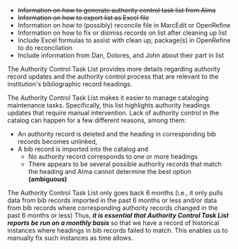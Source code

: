 * ~~Information on how to generate authority control task list from Alma~~
* ~~Information on how to export list as Excel file~~
* Information on how to (possibly) reconcile file in MarcEdit or OpenRefine
* Information on how to fix or dismiss records on list after cleaning up list
* Include Excel formulas to assist with clean up; package(s) in OpenRefine to do reconcilation
* Include information from Dan, Dolores, and John about their part in list

The Authority Control Task List provides more details regarding authority record updates and the authority control process that are relevant to the institution's bibliographic record headings.

The Authority Control Task List makes it easier to manage cataloging maintenance tasks. Specifically, this list highlights authority headings updates that require manual intervention. Lack of authority control in the catalog can happen for a few different reasons, among them: 

* An authority record is deleted and the heading in corresponding bib records becomes unlinked, 
* A bib record is imported into the catalog and
  * No authority record corresponds to one or more headings
  * There appears to be several possible authority records that match the heading and Alma cannot determine the best option **(ambiguous)**

The Authority Control Task List only goes back 6 months (i.e., it only pulls data from bib records imported in the past 6 months or less and/or data from bib records where corresponding authority records changed in the past 6 months or less)  Thus, ***it is essential that Authority Control Task List reports be run on a monthly basis*** so that we have a record of historical instances where headings in bib records failed to match.  This enables us to manually fix such instances as time allows.
